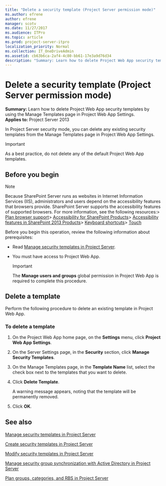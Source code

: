 ```yaml
---
title: "Delete a security template (Project Server permission mode)"
ms.author: efrene
author: efrene
manager: scotv
ms.date: 11/27/2017
ms.audience: ITPro
ms.topic: article
ms.prod: project-server-itpro
localization_priority: Normal
ms.collection: IT_OneDriveAdmin
ms.assetid: cb63b6ca-2af4-4c80-bb61-17e3a9d76d34
description: "Summary: Learn how to delete Project Web App security templates by using the Manage Templates page in Project Web App Settings."
---
```


# Delete a security template (Project Server permission mode)
 
 **Summary:** Learn how to delete Project Web App security templates by using the Manage Templates page in Project Web App Settings.<br/>
**Applies to:** Project Server 2013
  
In Project Server security mode, you can delete any existing security templates from the Manage Templates page in Project Web App Settings.
  
> [!IMPORTANT]
> As a best practice, do not delete any of the default Project Web App templates. 
  
## Before you begin

> [!NOTE]
>  Because SharePoint Server runs as websites in Internet Information Services (IIS), administrators and users depend on the accessibility features that browsers provide. SharePoint Server supports the accessibility features of supported browsers. For more information, see the following resources:> [Plan browser support](https://go.microsoft.com/fwlink/p/?LinkId=246502)> [Accessibility for SharePoint Products](http://technet.microsoft.com/library/94ad4316-1077-400a-b17e-a2085a5a7312.aspx)> [Accessibility features in SharePoint 2013 Products](https://go.microsoft.com/fwlink/p/?LinkId=246501)> [Keyboard shortcuts](https://go.microsoft.com/fwlink/p/?LinkID=246504)> [Touch](https://go.microsoft.com/fwlink/p/?LinkId=246506)
  
Before you begin this operation, review the following information about prerequisites:
  
- Read [Manage security templates in Project Server](manage-security-templates-in-project-server.md).
    
- You must have access to Project Web App.
    
    > [!IMPORTANT]
    > The **Manage users and groups** global permission in Project Web App is required to complete this procedure.
  
## Delete a template

Perform the following procedure to delete an existing template in Project Web App.
  
### To delete a template

1. On the Project Web App home page, on the **Settings** menu, click **Project Web App Settings**.
    
2. On the Server Settings page, in the **Security** section, click **Manage Security Templates**.
    
3. On the Manage Templates page, in the **Template Name** list, select the check box next to the templates that you want to delete.
    
4. Click **Delete Template**. 
    
    A warning message appears, noting that the template will be permanently removed. 
    
5. Click **OK**.
    
## See also

#### 

[Manage security templates in Project Server](manage-security-templates-in-project-server.md)
  
[Create security templates in Project Server](create-security-templates-in-project-server.md)
  
[Modify security templates in Project Server](modify-security-templates-in-project-server.md)
  
[Manage security group synchronization with Active Directory in Project Server](manage-security-group-synchronization-with-active-directory-in-project-server.md)
  
[Plan groups, categories, and RBS in Project Server](plan-groups-categories-and-rbs-in-project-server.md)

